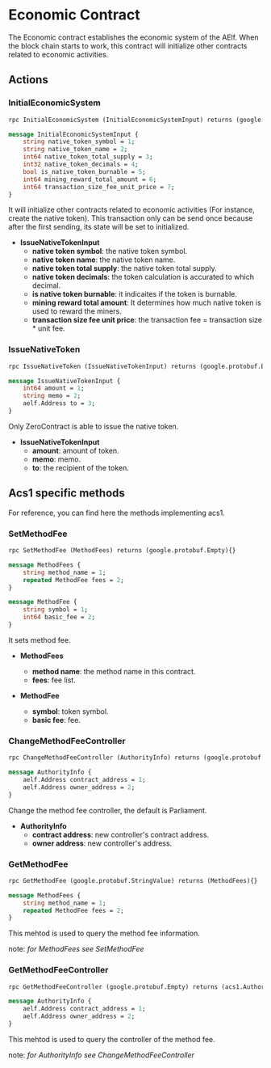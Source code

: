 # Economic Contract

The Economic contract establishes the economic system of the AElf. When the block chain starts to work, this contract will initialize other contracts related to economic activities.

## **Actions**

### **InitialEconomicSystem**

```Protobuf
rpc InitialEconomicSystem (InitialEconomicSystemInput) returns (google.protobuf.Empty){}

message InitialEconomicSystemInput {
    string native_token_symbol = 1;
    string native_token_name = 2;
    int64 native_token_total_supply = 3;
    int32 native_token_decimals = 4;
    bool is_native_token_burnable = 5;
    int64 mining_reward_total_amount = 6;
    int64 transaction_size_fee_unit_price = 7;
}
```

It will initialize other contracts related to economic activities (For instance, create the native token). This transaction only can be send once because after the first sending, its state will be set to initialized.

- **IssueNativeTokenInput**
  - **native token symbol**: the native token symbol.
  - **native token name**: the native token name.
  - **native token total supply**: the native token total supply.
  - **native token decimals**: the token calculation is accurated to which decimal.
  - **is native token burnable**: it indicaites if the token is burnable.
  - **mining reward total amount**: It determines how much native token is used to reward the miners.
  - **transaction size fee unit price**: the transaction fee = transaction size * unit fee.

### **IssueNativeToken**

```Protobuf
rpc IssueNativeToken (IssueNativeTokenInput) returns (google.protobuf.Empty) {}

message IssueNativeTokenInput {
    int64 amount = 1;
    string memo = 2;
    aelf.Address to = 3;
}
```

Only ZeroContract is able to issue the native token.

- **IssueNativeTokenInput**
  - **amount**: amount of token.
  - **memo**: memo.
  - **to**: the recipient of the token.

## **Acs1 specific methods**

For reference, you can find here the methods implementing acs1.

### SetMethodFee

```Protobuf
rpc SetMethodFee (MethodFees) returns (google.protobuf.Empty){}

message MethodFees {
    string method_name = 1;
    repeated MethodFee fees = 2;
}

message MethodFee {
    string symbol = 1;
    int64 basic_fee = 2;
}
```

It sets method fee.

- **MethodFees**
  - **method name**: the method name in this contract.
  - **fees**: fee list.

- **MethodFee**
  - **symbol**: token symbol.
  - **basic fee**: fee.

### ChangeMethodFeeController

```Protobuf
rpc ChangeMethodFeeController (AuthorityInfo) returns (google.protobuf.Empty){}

message AuthorityInfo {
    aelf.Address contract_address = 1;
    aelf.Address owner_address = 2;
}
```

Change the method fee controller, the default is Parliament.

- **AuthorityInfo**
  - **contract address**: new controller's contract address.
  - **owner address**: new controller's address.

### GetMethodFee

```Protobuf
rpc GetMethodFee (google.protobuf.StringValue) returns (MethodFees){}

message MethodFees {
    string method_name = 1;
    repeated MethodFee fees = 2;
}
```

This mehtod is used to query the method fee information.

note: *for MethodFees see SetMethodFee*

### GetMethodFeeController

```Protobuf
rpc GetMethodFeeController (google.protobuf.Empty) returns (acs1.AuthorityInfo){}

message AuthorityInfo {
    aelf.Address contract_address = 1;
    aelf.Address owner_address = 2;
}
```

This mehtod is used to query the controller of the method fee.

note: *for AuthorityInfo see ChangeMethodFeeController*
